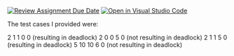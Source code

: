 [![Review Assignment Due Date](https://classroom.github.com/assets/deadline-readme-button-24ddc0f5d75046c5622901739e7c5dd533143b0c8e959d652212380cedb1ea36.svg)](https://classroom.github.com/a/Sg-2_S3h)
[![Open in Visual Studio Code](https://classroom.github.com/assets/open-in-vscode-718a45dd9cf7e7f842a935f5ebbe5719a5e09af4491e668f4dbf3b35d5cca122.svg)](https://classroom.github.com/online_ide?assignment_repo_id=13794814&assignment_repo_type=AssignmentRepo)

The test cases I provided were:

   2 1 1 0 0 (resulting in deadlock)
   2 0 0 5 0 (not resulting in deadlock)
   2 1 1 5 0 (resulting in deadlock)
   5 10 10 6 0 (not resulting in deadlock)
   
